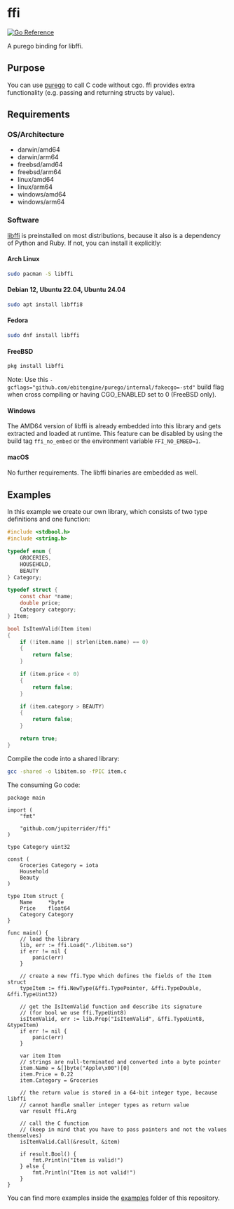 # ffi
[![Go Reference](https://pkg.go.dev/badge/github.com/jupiterrider/ffi.svg)](https://pkg.go.dev/github.com/jupiterrider/ffi)

A purego binding for libffi.

## Purpose
You can use [purego](https://github.com/ebitengine/purego) to call C code without cgo. ffi provides extra functionality (e.g. passing and returning structs by value).

## Requirements
### OS/Architecture
- darwin/amd64
- darwin/arm64
- freebsd/amd64
- freebsd/arm64
- linux/amd64
- linux/arm64
- windows/amd64
- windows/arm64

### Software
[libffi](https://github.com/libffi/libffi) is preinstalled on most distributions, because it also is a dependency of Python and Ruby. If not, you can install it explicitly:

#### Arch Linux
```sh
sudo pacman -S libffi
```

#### Debian 12, Ubuntu 22.04, Ubuntu 24.04
```sh
sudo apt install libffi8
```

#### Fedora
```sh
sudo dnf install libffi
```

#### FreeBSD
```sh
pkg install libffi
```
Note: Use this `-gcflags="github.com/ebitengine/purego/internal/fakecgo=-std"` build flag when cross compiling or having CGO_ENABLED set to 0 (FreeBSD only).

#### Windows
The AMD64 version of libffi is already embedded into this library and gets extracted and loaded at runtime. This feature can be disabled by using the build tag `ffi_no_embed` or the environment variable `FFI_NO_EMBED=1`.

#### macOS
No further requirements. The libffi binaries are embedded as well.

## Examples
In this example we create our own library, which consists of two type definitions and one function:

```c
#include <stdbool.h>
#include <string.h>

typedef enum {
    GROCERIES,
    HOUSEHOLD,
    BEAUTY
} Category;

typedef struct {
    const char *name;
    double price;
    Category category;
} Item;

bool IsItemValid(Item item)
{
    if (!item.name || strlen(item.name) == 0)
    {
        return false;
    }

    if (item.price < 0)
    {
        return false;
    }

    if (item.category > BEAUTY)
    {
        return false;
    }

    return true;
}
```

Compile the code into a shared library:

```sh
gcc -shared -o libitem.so -fPIC item.c
```

The consuming Go code:

```golang
package main

import (
	"fmt"

	"github.com/jupiterrider/ffi"
)

type Category uint32

const (
	Groceries Category = iota
	Household
	Beauty
)

type Item struct {
	Name     *byte
	Price    float64
	Category Category
}

func main() {
	// load the library
	lib, err := ffi.Load("./libitem.so")
	if err != nil {
		panic(err)
	}

	// create a new ffi.Type which defines the fields of the Item struct
	typeItem := ffi.NewType(&ffi.TypePointer, &ffi.TypeDouble, &ffi.TypeUint32)

	// get the IsItemValid function and describe its signature
	// (for bool we use ffi.TypeUint8)
	isItemValid, err := lib.Prep("IsItemValid", &ffi.TypeUint8, &typeItem)
	if err != nil {
		panic(err)
	}

	var item Item
	// strings are null-terminated and converted into a byte pointer
	item.Name = &[]byte("Apple\x00")[0]
	item.Price = 0.22
	item.Category = Groceries

	// the return value is stored in a 64-bit integer type, because libffi
	// cannot handle smaller integer types as return value
	var result ffi.Arg

	// call the C function
	// (keep in mind that you have to pass pointers and not the values themselves)
	isItemValid.Call(&result, &item)

	if result.Bool() {
		fmt.Println("Item is valid!")
	} else {
		fmt.Println("Item is not valid!")
	}
}
```

You can find more examples inside the [examples](examples) folder of this repository.

